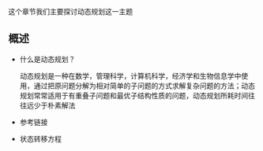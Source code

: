 这个章节我们主要探讨动态规划这一主题

## 概述

* 什么是动态规划？

  动态规划是一种在数学，管理科学，计算机科学，经济学和生物信息学中使用，通过把原问题分解为相对简单的子问题的方式求解复杂问题的方法；动态规划常常适用于有重叠子问题和最优子结构性质的问题，动态规划所耗时间往往远少于朴素解法

* 参考链接

* 状态转移方程

